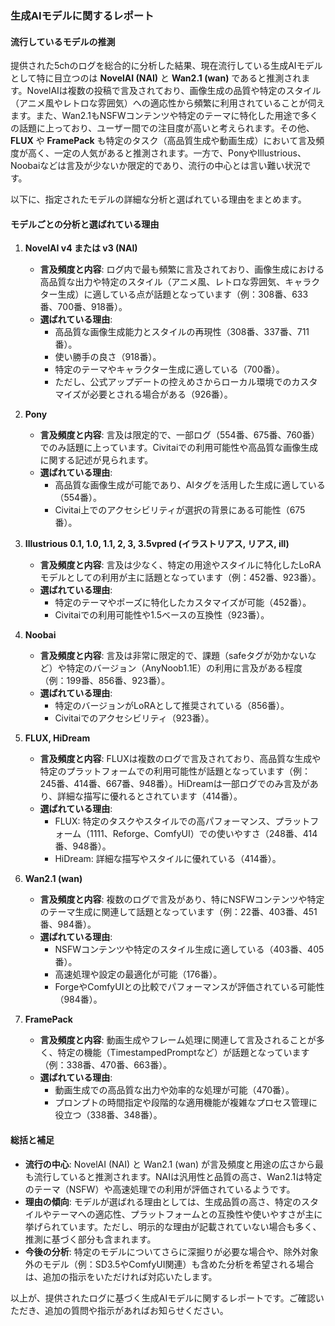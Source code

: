 ### 生成AIモデルに関するレポート

#### 流行しているモデルの推測
提供された5chのログを総合的に分析した結果、現在流行している生成AIモデルとして特に目立つのは **NovelAI (NAI)** と **Wan2.1 (wan)** であると推測されます。NovelAIは複数の投稿で言及されており、画像生成の品質や特定のスタイル（アニメ風やレトロな雰囲気）への適応性から頻繁に利用されていることが伺えます。また、Wan2.1もNSFWコンテンツや特定のテーマに特化した用途で多くの話題に上っており、ユーザー間での注目度が高いと考えられます。その他、**FLUX** や **FramePack** も特定のタスク（高品質生成や動画生成）において言及頻度が高く、一定の人気があると推測されます。一方で、PonyやIllustrious、Noobaiなどは言及が少ないか限定的であり、流行の中心とは言い難い状況です。

以下に、指定されたモデルの詳細な分析と選ばれている理由をまとめます。

#### モデルごとの分析と選ばれている理由
1. **NovelAI v4 または v3 (NAI)**
   - **言及頻度と内容**: ログ内で最も頻繁に言及されており、画像生成における高品質な出力や特定のスタイル（アニメ風、レトロな雰囲気、キャラクター生成）に適している点が話題となっています（例：308番、633番、700番、918番）。
   - **選ばれている理由**: 
     - 高品質な画像生成能力とスタイルの再現性（308番、337番、711番）。
     - 使い勝手の良さ（918番）。
     - 特定のテーマやキャラクター生成に適している（700番）。
     - ただし、公式アップデートの控えめさからローカル環境でのカスタマイズが必要とされる場合がある（926番）。

2. **Pony**
   - **言及頻度と内容**: 言及は限定的で、一部ログ（554番、675番、760番）でのみ話題に上っています。Civitaiでの利用可能性や高品質な画像生成に関する記述が見られます。
   - **選ばれている理由**: 
     - 高品質な画像生成が可能であり、AIタグを活用した生成に適している（554番）。
     - Civitai上でのアクセシビリティが選択の背景にある可能性（675番）。

3. **Illustrious 0.1, 1.0, 1.1, 2, 3, 3.5vpred (イラストリアス, リアス, ill)**
   - **言及頻度と内容**: 言及は少なく、特定の用途やスタイルに特化したLoRAモデルとしての利用が主に話題となっています（例：452番、923番）。
   - **選ばれている理由**: 
     - 特定のテーマやポーズに特化したカスタマイズが可能（452番）。
     - Civitaiでの利用可能性や1.5ベースの互換性（923番）。

4. **Noobai**
   - **言及頻度と内容**: 言及は非常に限定的で、課題（safeタグが効かないなど）や特定のバージョン（AnyNoob1.1E）の利用に言及がある程度（例：199番、856番、923番）。
   - **選ばれている理由**: 
     - 特定のバージョンがLoRAとして推奨されている（856番）。
     - Civitaiでのアクセシビリティ（923番）。

5. **FLUX, HiDream**
   - **言及頻度と内容**: FLUXは複数のログで言及されており、高品質な生成や特定のプラットフォームでの利用可能性が話題となっています（例：245番、414番、667番、948番）。HiDreamは一部ログでのみ言及があり、詳細な描写に優れるとされています（414番）。
   - **選ばれている理由**: 
     - FLUX: 特定のタスクやスタイルでの高パフォーマンス、プラットフォーム（1111、Reforge、ComfyUI）での使いやすさ（248番、414番、948番）。
     - HiDream: 詳細な描写やスタイルに優れている（414番）。

6. **Wan2.1 (wan)**
   - **言及頻度と内容**: 複数のログで言及があり、特にNSFWコンテンツや特定のテーマ生成に関連して話題となっています（例：22番、403番、451番、984番）。
   - **選ばれている理由**: 
     - NSFWコンテンツや特定のスタイル生成に適している（403番、405番）。
     - 高速処理や設定の最適化が可能（176番）。
     - ForgeやComfyUIとの比較でパフォーマンスが評価されている可能性（984番）。

7. **FramePack**
   - **言及頻度と内容**: 動画生成やフレーム処理に関連して言及されることが多く、特定の機能（TimestampedPromptなど）が話題となっています（例：338番、470番、663番）。
   - **選ばれている理由**: 
     - 動画生成での高品質な出力や効率的な処理が可能（470番）。
     - プロンプトの時間指定や段階的な適用機能が複雑なプロセス管理に役立つ（338番、348番）。

#### 総括と補足
- **流行の中心**: NovelAI (NAI) と Wan2.1 (wan) が言及頻度と用途の広さから最も流行していると推測されます。NAIは汎用性と品質の高さ、Wan2.1は特定のテーマ（NSFW）や高速処理での利用が評価されているようです。
- **理由の傾向**: モデルが選ばれる理由としては、生成品質の高さ、特定のスタイルやテーマへの適応性、プラットフォームとの互換性や使いやすさが主に挙げられています。ただし、明示的な理由が記載されていない場合も多く、推測に基づく部分も含まれます。
- **今後の分析**: 特定のモデルについてさらに深掘りが必要な場合や、除外対象外のモデル（例：SD3.5やComfyUI関連）も含めた分析を希望される場合は、追加の指示をいただければ対応いたします。

以上が、提供されたログに基づく生成AIモデルに関するレポートです。ご確認いただき、追加の質問や指示があればお知らせください。